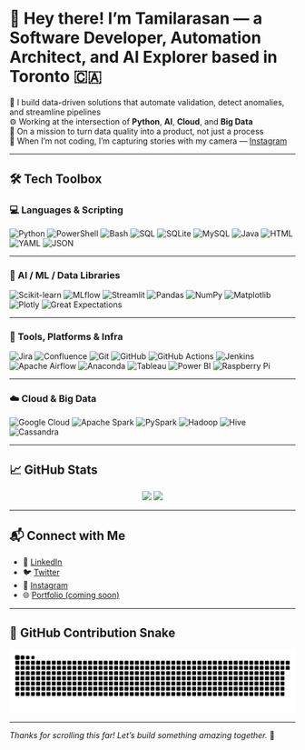 # 👋 Hey there! I’m Tamilarasan — a Software Developer, Automation Architect, and AI Explorer based in Toronto 🇨🇦

🔧 I build data-driven solutions that automate validation, detect anomalies, and streamline pipelines  
⚙️ Working at the intersection of **Python**, **AI**, **Cloud**, and **Big Data**  
🎯 On a mission to turn data quality into a product, not just a process  
📸 When I’m not coding, I’m capturing stories with my camera — [Instagram](https://www.instagram.com/dreamyapertures)

---

## 🛠️ Tech Toolbox

### 💻 Languages & Scripting

![Python](https://img.shields.io/badge/-Python-3776AB?style=flat&logo=python&logoColor=white)
![PowerShell](https://img.shields.io/badge/-PowerShell-5391FE?style=flat&logo=powershell&logoColor=white)
![Bash](https://img.shields.io/badge/-Bash-4EAA25?style=flat&logo=gnu-bash&logoColor=white)
![SQL](https://img.shields.io/badge/-SQL-4479A1?style=flat&logo=postgresql&logoColor=white)
![SQLite](https://img.shields.io/badge/-SQLite-003B57?style=flat&logo=sqlite&logoColor=white)
![MySQL](https://img.shields.io/badge/-MySQL-4479A1?style=flat&logo=mysql&logoColor=white)
![Java](https://img.shields.io/badge/-Java-ED8B00?style=flat&logo=openjdk&logoColor=white)
![HTML](https://img.shields.io/badge/-HTML5-E34F26?style=flat&logo=html5&logoColor=white)
![YAML](https://img.shields.io/badge/-YAML-000000?style=flat)
![JSON](https://img.shields.io/badge/-JSON-000000?style=flat)

---

### 🧠 AI / ML / Data Libraries

![Scikit-learn](https://img.shields.io/badge/-Scikit--learn-F7931E?style=flat&logo=scikit-learn&logoColor=white)
![MLflow](https://img.shields.io/badge/-MLflow-0194E2?style=flat)
![Streamlit](https://img.shields.io/badge/-Streamlit-FF4B4B?style=flat&logo=streamlit&logoColor=white)
![Pandas](https://img.shields.io/badge/-Pandas-150458?style=flat&logo=pandas&logoColor=white)
![NumPy](https://img.shields.io/badge/-NumPy-013243?style=flat&logo=numpy&logoColor=white)
![Matplotlib](https://img.shields.io/badge/-Matplotlib-000000?style=flat)
![Plotly](https://img.shields.io/badge/-Plotly-3F4F75?style=flat)
![Great Expectations](https://img.shields.io/badge/-Great%20Expectations-1A1A1A?style=flat)

---

### 🧰 Tools, Platforms & Infra

![Jira](https://img.shields.io/badge/-Jira-0052CC?style=flat&logo=jira&logoColor=white)
![Confluence](https://img.shields.io/badge/-Confluence-172B4D?style=flat&logo=confluence&logoColor=white)
![Git](https://img.shields.io/badge/-Git-F05032?style=flat&logo=git&logoColor=white)
![GitHub](https://img.shields.io/badge/-GitHub-181717?style=flat&logo=github&logoColor=white)
![GitHub Actions](https://img.shields.io/badge/-GitHub%20Actions-2088FF?style=flat&logo=github-actions&logoColor=white)
![Jenkins](https://img.shields.io/badge/-Jenkins-D24939?style=flat&logo=jenkins&logoColor=white)
![Apache Airflow](https://img.shields.io/badge/-Apache%20Airflow-017CEE?style=flat&logo=apache-airflow&logoColor=white)
![Anaconda](https://img.shields.io/badge/-Anaconda-44A833?style=flat&logo=anaconda&logoColor=white)
![Tableau](https://img.shields.io/badge/-Tableau-E97627?style=flat&logo=tableau&logoColor=white)
![Power BI](https://img.shields.io/badge/-Power%20BI-F2C811?style=flat&logo=powerbi&logoColor=black)
![Raspberry Pi](https://img.shields.io/badge/-Raspberry%20Pi-C51A4A?style=flat&logo=raspberry-pi&logoColor=white)

---

### ☁️ Cloud & Big Data

![Google Cloud](https://img.shields.io/badge/-Google%20Cloud-4285F4?style=flat&logo=google-cloud&logoColor=white)
![Apache Spark](https://img.shields.io/badge/-Apache%20Spark-E25A1C?style=flat&logo=apache-spark&logoColor=white)
![PySpark](https://img.shields.io/badge/-PySpark-E34A36?style=flat&logo=apache-spark&logoColor=white)
![Hadoop](https://img.shields.io/badge/-Hadoop-66CCFF?style=flat&logo=apache-hadoop&logoColor=white)
![Hive](https://img.shields.io/badge/-Hive-FDEE21?style=flat)
![Cassandra](https://img.shields.io/badge/-Cassandra-1287B1?style=flat&logo=apache-cassandra&logoColor=white)

---

## 📈 GitHub Stats

<p align="center">
  <img src="https://github-readme-stats.vercel.app/api?username=tamilarasanrajendran13&show_icons=true&theme=tokyonight" width="48%" />
  <img src="https://github-readme-stats.vercel.app/api/top-langs/?username=tamilarasanrajendran13&layout=compact&theme=tokyonight" width="48%" />
</p>

---

## 📬 Connect with Me

- 💼 [LinkedIn](https://linkedin.com/in/yourprofile)
- 🐦 [Twitter](https://twitter.com/yourhandle)
- 📸 [Instagram](https://instagram.com/dreamyapertures)
- 🌐 [Portfolio (coming soon)](https://your-site.com)

---

## 🐍 GitHub Contribution Snake

<p align="center">
  <img src="https://raw.githubusercontent.com/tamilarasanrajendran13/tamilarasanrajendran13/output/snake.svg" alt="GitHub Contribution Snake" />
</p>

---

_Thanks for scrolling this far! Let’s build something amazing together._ 🚀
